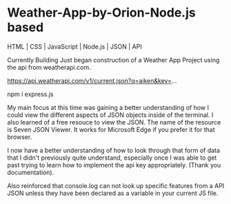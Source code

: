 # Weather-App-by-Orion-Node.js based
HTML | CSS | JavaScript | Node.js | JSON | API


Currently Building
Just began construction of a Weather App Project using the api from weatherapi.com.

https://api.weatherapi.com/v1/current.json?q=aiken&key=...

npm i express.js

My main focus at this time was gaining a better understanding of how I could view the different aspects of JSON objects inside of the terminal. I also learned of a free resouce to view the JSON. The name of the resource is Seven JSON Viewer. It works for Microsoft Edge if you prefer it for that browser.

I now have a better understanding of how to look through that form of data that I didn't previously quite understand, especially once I was able to get past trying to learn how to implement the api key appropriately. (Thank you documentation). 

Also reinforced that console.log can not look up specific features from a API JSON unless they have been declared as a variable in your current JS file.

